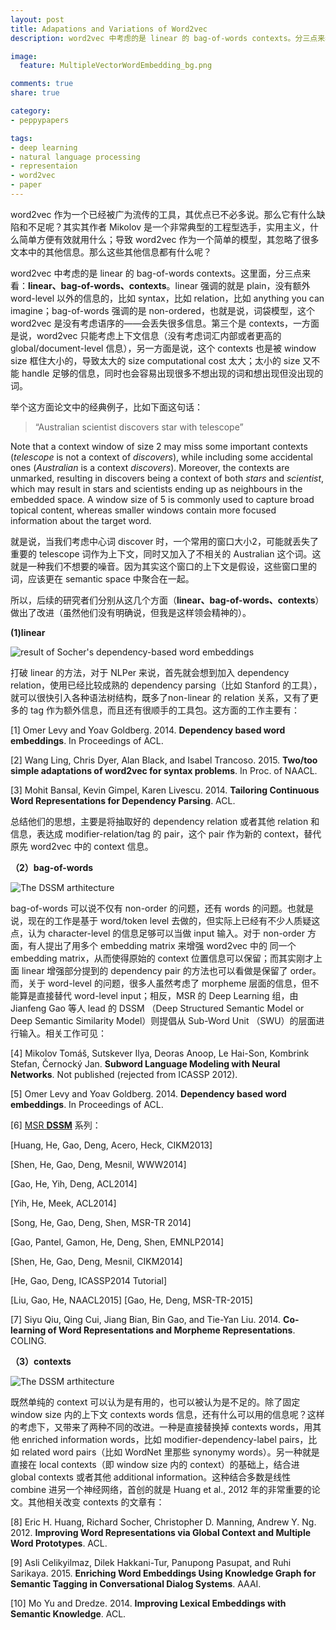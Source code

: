 ```yaml
---
layout: post
title: Adapations and Variations of Word2vec
description: word2vec 中考虑的是 linear 的 bag-of-words contexts。分三点来看：linear、bag-of-words、contexts。linear 强调的就是 plain，没有额外 word-level 以外的信息的，比如 syntax，比如 relation，比如 anything you can imagine；bag-of-words 强调的是 non-ordered，也就是说，词袋模型，这个 word2vec 是没有考虑语序的；第三个是 contexts，一方面是说，word2vec 只能考虑上下文信息（没有考虑词汇内部或者更高的 global/document-level 信息），另一方面是说，这个 contexts 也是被 window size 框住大小的，导致太大的 size computational cost 太大；太小的 size 又不能 handle 足够的信息，同时也会容易出现很多不想出现的词和想出现但没出现的词。

image:
  feature: MultipleVectorWordEmbedding_bg.png

comments: true
share: true

category:
- peppypapers

tags:
- deep learning
- natural language processing
- representaion
- word2vec
- paper
---
```


word2vec 作为一个已经被广为流传的工具，其优点已不必多说。那么它有什么缺陷和不足呢？其实其作者 Mikolov 是一个非常典型的工程型选手，实用主义，什么简单方便有效就用什么；导致 word2vec 作为一个简单的模型，其忽略了很多文本中的其他信息。那么这些其他信息都有什么呢？

word2vec 中考虑的是 linear 的 bag-of-words contexts。这里面，分三点来看：**linear、bag-of-words、contexts**。linear 强调的就是 plain，没有额外 word-level 以外的信息的，比如 syntax，比如 relation，比如 anything you can imagine；bag-of-words 强调的是 non-ordered，也就是说，词袋模型，这个 word2vec 是没有考虑语序的——会丢失很多信息。第三个是 contexts，一方面是说，word2vec 只能考虑上下文信息（没有考虑词汇内部或者更高的 global/document-level 信息），另一方面是说，这个 contexts 也是被 window size 框住大小的，导致太大的 size computational cost 太大；太小的 size 又不能 handle 足够的信息，同时也会容易出现很多不想出现的词和想出现但没出现的词。

举个这方面论文中的经典例子，比如下面这句话：

> “Australian scientist discovers star with telescope”  

Note that a context window of size 2 may miss some important contexts (*telescope* is not a context of *discovers*), while including some accidental ones (*Australian* is a context *discovers*). Moreover, the contexts are unmarked, resulting in discovers being a context of both *stars* and *scientist*, which may result in stars and scientists ending up as neighbours in the embedded space. A window size of 5 is commonly used to capture broad topical content, whereas smaller windows contain more focused information about the target word. 

就是说，当我们考虑中心词 discover 时，一个常用的窗口大小2，可能就丢失了重要的 telescope 词作为上下文，同时又加入了不相关的 Australian 这个词。这就是一种我们不想要的噪音。因为其实这个窗口的上下文是假设，这些窗口里的词，应该更在 semantic space 中聚合在一起。

所以，后续的研究者们分别从这几个方面（**linear、bag-of-words、contexts**）做出了改进（虽然他们没有明确说，但我是这样领会精神的）。


**(1)linear**


![result of Socher's dependency-based word embeddings](/images/MultipleVectorWordEmbedding_bg.png)

打破 linear 的方法，对于 NLPer 来说，首先就会想到加入 dependency relation，使用已经比较成熟的 dependency parsing（比如 Stanford 的工具），就可以很快引入各种语法树结构，既多了non-linear 的 relation 关系，又有了更多的 tag 作为额外信息，而且还有很顺手的工具包。这方面的工作主要有：

[1] Omer Levy and Yoav Goldberg. 2014. **Dependency based word embeddings**. In Proceedings of ACL.

[2] Wang Ling, Chris Dyer, Alan Black, and Isabel Trancoso. 2015. **Two/too simple adaptations of word2vec for syntax problems**. In Proc. of NAACL.

[3] Mohit Bansal, Kevin Gimpel, Karen Livescu. 2014. **Tailoring Continuous Word Representations for Dependency Parsing**. ACL.

总结他们的思想，主要是将抽取好的 dependency relation 或者其他 relation 和 信息，表达成 modifier-relation/tag 的 pair，这个 pair 作为新的 context，替代原先 word2vec 中的 context 信息。



**（2）bag-of-words**

![The DSSM arthitecture](/images/dssm.png)

bag-of-words 可以说不仅有 non-order 的问题，还有 words 的问题。也就是说，现在的工作是基于 word/token level 去做的，但实际上已经有不少人质疑这点，认为 character-level 的信息足够可以当做 input 输入。对于 non-order 方面，有人提出了用多个 embedding matrix 来增强 word2vec 中的 同一个 embedding matrix，从而使得原始的 context 位置信息可以保留；而其实刚才上面 linear 增强部分提到的 dependency pair 的方法也可以看做是保留了 order。而，关于 word-level 的问题，很多人虽然考虑了 morpheme 层面的信息，但不能算是直接替代 word-level input；相反，MSR 的 Deep Learning 组，由 Jianfeng Gao 等人 lead 的 DSSM （Deep Structured Semantic Model or Deep Semantic Similarity Model）则提倡从 Sub-Word Unit （SWU）的层面进行输入。相关工作可见：

[4] Mikolov Tomáš, Sutskever Ilya, Deoras Anoop, Le Hai-Son, Kombrink Stefan, Černocký Jan. **Subword Language Modeling with Neural Networks**. Not published (rejected from ICASSP 2012).

[5] Omer Levy and Yoav Goldberg. 2014. **Dependency based word embeddings**. In Proceedings of ACL.

[6] [MSR **DSSM**](http://research.microsoft.com/en-us/projects/dssm/) 系列：

[Huang, He, Gao, Deng, Acero, Heck, CIKM2013] 

[Shen, He, Gao, Deng, Mesnil, WWW2014] 

[Gao, He, Yih, Deng, ACL2014] 

[Yih, He, Meek, ACL2014] 

[Song, He, Gao, Deng, Shen, MSR-TR 2014] 

[Gao, Pantel, Gamon, He, Deng, Shen, EMNLP2014] 

[Shen, He, Gao, Deng, Mesnil, CIKM2014] 

[He, Gao, Deng, ICASSP2014 Tutorial] 

[Liu, Gao, He, NAACL2015] 
[Gao, He, Deng, MSR-TR-2015]

[7] Siyu Qiu, Qing Cui, Jiang Bian, Bin Gao, and Tie-Yan Liu. 2014. **Co-learning of Word Representations and Morpheme Representations**. COLING.



**（3）contexts** 


![The DSSM arthitecture](/images/dssm.png)

既然单纯的 context 可以认为是有用的，也可以被认为是不足的。除了固定 window size 内的上下文 contexts words 信息，还有什么可以用的信息呢？这样的考虑下，又带来了两种不同的改进。一种是直接替换掉 contexts words，用其他 enriched information words，比如 modifier-dependency-label pairs，比如 related word pairs（比如 WordNet 里那些 synonymy words）。另一种就是直接在 local contexts（即 window size 内的 context）的基础上，结合进 global contexts 或者其他 additional information。这种结合多数是线性 combine 进另一个神经网络，首创的就是 Huang et al., 2012 年的非常重要的论文。其他相关改变 contexts 的文章有：

[8] Eric H. Huang, Richard Socher, Christopher D. Manning, Andrew Y. Ng. 2012. **Improving Word Representations via Global Context and Multiple Word Prototypes**. ACL.

[9] Asli Celikyilmaz, Dilek Hakkani-Tur, Panupong Pasupat, and Ruhi Sarikaya. 2015.  **Enriching Word Embeddings Using Knowledge Graph for Semantic Tagging in Conversational Dialog Systems**. AAAI.

[10] Mo Yu and Dredze. 2014. **Improving Lexical Embeddings with Semantic Knowledge**. ACL.



